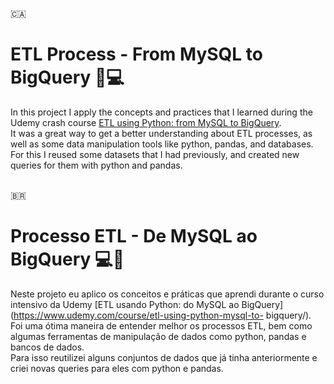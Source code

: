 :canada: 
# ETL Process - From MySQL to BigQuery 📄💻
In this project I apply the concepts and practices that I learned during the Udemy crash course [ETL using Python: from MySQL to BigQuery](https://www.udemy.com/course/etl-using-python-mysql-to-bigquery/).</br>
It was a great way to get a better understanding about ETL processes, as well as some data manipulation tools like python, pandas, and databases.</br>
For this I reused some datasets that I had previously, and created new queries for them with python and pandas.
</br>
</br>

:brazil:
# Processo ETL - De MySQL ao BigQuery 💻📄
Neste projeto eu aplico os conceitos e práticas que aprendi durante o curso intensivo da Udemy [ETL usando Python: do MySQL ao BigQuery](https://www.udemy.com/course/etl-using-python-mysql-to- bigquery/).</br>
Foi uma ótima maneira de entender melhor os processos ETL, bem como algumas ferramentas de manipulação de dados como python, pandas e bancos de dados.</br>
Para isso reutilizei alguns conjuntos de dados que já tinha anteriormente e criei novas queries para eles com python e pandas.

